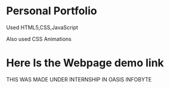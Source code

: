 # Personal Portfolio
Used HTML5,CSS,JavaScript

Also used CSS Animations

# Here Is the Webpage demo link


THIS WAS MADE UNDER INTERNSHIP IN OASIS INFOBYTE
